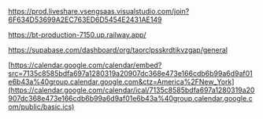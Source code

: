 https://prod.liveshare.vsengsaas.visualstudio.com/join?6F634D53699A2EC763ED6D5454E2431AE149

https://bt-production-7150.up.railway.app/

https://supabase.com/dashboard/org/taorclpsskrdtikvzgap/general

[https://calendar.google.com/calendar/embed?src=7135c8585bdfa697a1280319a20907dc368e473e166cdb6b99a6d9af01e6b43a%40group.calendar.google.com&ctz=America%2FNew_York](https://calendar.google.com/calendar/ical/7135c8585bdfa697a1280319a20907dc368e473e166cdb6b99a6d9af01e6b43a%40group.calendar.google.com/public/basic.ics)
